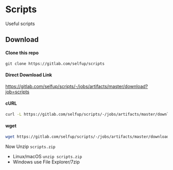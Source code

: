 # Scripts

Useful scripts

## Download

#### Clone this repo

`git clone https://gitlab.com/selfup/scripts`

#### Direct Download Link

https://gitlab.com/selfup/scripts/-/jobs/artifacts/master/download?job=scripts

#### cURL

```bash
curl -L https://gitlab.com/selfup/scripts/-/jobs/artifacts/master/download?job=scripts > scripts.zip
```

#### wget

```bash
wget https://gitlab.com/selfup/scripts/-/jobs/artifacts/master/download?job=scripts -O scripts.zip
```

Now Unzip `scripts.zip`

- Linux/macOS `unzip scripts.zip`
- Windows use File Explorer/7zip
